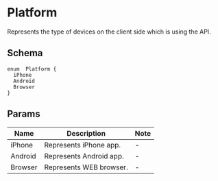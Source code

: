 # Platform
Represents the type of devices on the client side which is using the API.

## Schema
```
enum  Platform {
  iPhone
  Android
  Browser
}

```
## Params
| Name | Description | Note |
| --- | --- | --- |
| iPhone | Represents iPhone app. | - |
| Android | Represents Android app. | - |
| Browser | Represents WEB browser. | - |
